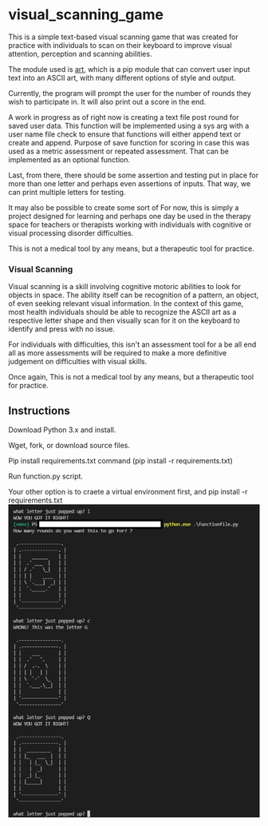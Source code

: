 # visual_scanning_game
This is a simple text-based visual scanning game that was created for practice with individuals to scan on their keyboard to improve visual attention, perception and scanning abilities.

The module used is [art](https://pypi.org/project/art/), which is a pip module that can convert user input text into an ASCII art, with many different options of style and output.

Currently, the program will prompt the user for the number of rounds they wish to participate in. It will also print out a score in the end.

A work in progress as of right now is creating a text file post round for saved user data. This function will be implemented using a sys arg with a user name file check to ensure that functions will either append text or create and append. Purpose of save function for scoring in case this was used as a metric assessment or repeated assessment. That can be implemented as an optional function.

Last, from there, there should be some assertion and testing put in place for more than one letter and perhaps even assertions of inputs. That way, we can print multiple letters for testing.

It may also be possible to create some sort of For now, this is simply a project designed for learning and perhaps one day be used in the therapy space for teachers or therapists working with individuals with cognitive or visual processing disorder difficulties.

This is not a medical tool by any means, but a therapeutic tool for practice.

<h3>Visual Scanning</h3>
Visual scanning is a skill involving cognitive motoric abilities to look for objects in space. The ability itself can be recognition of a pattern, an object, of even seeking relevant visual information. In the context of this game, most health individuals should be able to recognize the ASCII art as a respective letter shape and then visually scan for it on the keyboard to identify and press with no issue.

For individuals with difficulties, this isn't an assessment tool for a be all end all as more assessments will be required to make a more definitive judgement on difficulties with visual skills.

Once again, This is not a medical tool by any means, but a therapeutic tool for practice.

<h2>Instructions</h2>
Download Python 3.x and install.

Wget, fork, or download source files.

Pip install requirements.txt command (pip install -r requirements.txt)

Run function.py script.

Your other option is to craete a virtual environment first, and pip install -r requirements.txt
![image](https://github.com/kawangwong/visual_scanning_game/blob/main/Screenshot.jpg?raw=true)
